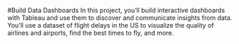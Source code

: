 #Build Data Dashboards
In this project, you’ll build interactive dashboards with Tableau and use them to discover and communicate insights from data. You’ll use a dataset of flight delays in the US to visualize the quality of airlines and airports, find the best times to fly, and more.

